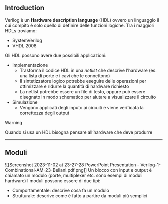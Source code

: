 ## Introduction
Verilog è un **Hardware description language** (HDL) ovvero un linguaggio il cui compito è solo quello di definire delle funzioni logiche. Tra i maggiori HDLs troviamo:
- SystemVerilog
- VHDL 2008

Gli HDL possono avere due possibili applicazioni:
- Implementazione
	- Trasforma il codice HDL in una *netlist* che descrive l’hardware (es. una lista di porte e i cavi che le connettono)
	- Il sintetizzatore logico potrebbe eseguire delle operazioni per ottimizzare e ridurre la quantità di hardware richiesto
	- La netlist potrebbe essere un file di testo, oppure può essere disegnato in modo schematico per aiutare a visualizzare il circuito
- Simulazione
	- Vengono applicati degli inputo ai circuiti e viene verificata la correttezza degli output

> [!WARNING]
> Quando si usa un HDL bisogna pensare all’hardware che deve produrre

---
## Moduli
![[Screenshot 2023-11-02 at 23-27-28 PowerPoint Presentation - Verilog-1-Combinational-AM-23-Bellani.pdf.png]]
Un blocco con input e output è chiamato un modulo (porte, multiplexer etc. sono esempi di moduli hardware)
I moduli possono essere di due tipi:
- Comportamentale: descrive cosa fa un modulo
- Strutturale: descrive come è fatto a partire da moduli più semplici
```verilog

```